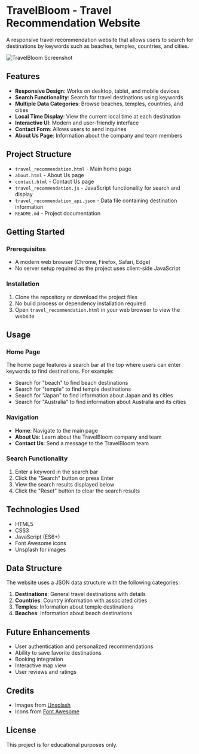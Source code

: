 # TravelBloom - Travel Recommendation Website

A responsive travel recommendation website that allows users to search for destinations by keywords such as beaches, temples, countries, and cities.

![TravelBloom Screenshot](https://images.unsplash.com/photo-1476514525535-07fb3b4ae5f1?ixlib=rb-4.0.3&ixid=M3wxMjA3fDB8MHxwaG90by1wYWdlfHx8fGVufDB8fHx8fA%3D%3D&auto=format&fit=crop&w=400&q=80)

## Features

- **Responsive Design**: Works on desktop, tablet, and mobile devices
- **Search Functionality**: Search for travel destinations using keywords
- **Multiple Data Categories**: Browse beaches, temples, countries, and cities
- **Local Time Display**: View the current local time at each destination
- **Interactive UI**: Modern and user-friendly interface
- **Contact Form**: Allows users to send inquiries
- **About Us Page**: Information about the company and team members

## Project Structure

- `travel_recommendation.html` - Main home page
- `about.html` - About Us page
- `contact.html` - Contact Us page
- `travel_recommendation.js` - JavaScript functionality for search and display
- `travel_recommendation_api.json` - Data file containing destination information
- `README.md` - Project documentation

## Getting Started

### Prerequisites

- A modern web browser (Chrome, Firefox, Safari, Edge)
- No server setup required as the project uses client-side JavaScript

### Installation

1. Clone the repository or download the project files
2. No build process or dependency installation required
3. Open `travel_recommendation.html` in your web browser to view the website

## Usage

### Home Page

The home page features a search bar at the top where users can enter keywords to find destinations. For example:

- Search for "beach" to find beach destinations
- Search for "temple" to find temple destinations
- Search for "Japan" to find information about Japan and its cities
- Search for "Australia" to find information about Australia and its cities

### Navigation

- **Home**: Navigate to the main page
- **About Us**: Learn about the TravelBloom company and team
- **Contact Us**: Send a message to the TravelBloom team

### Search Functionality

1. Enter a keyword in the search bar
2. Click the "Search" button or press Enter
3. View the search results displayed below
4. Click the "Reset" button to clear the search results

## Technologies Used

- HTML5
- CSS3
- JavaScript (ES6+)
- Font Awesome icons
- Unsplash for images

## Data Structure

The website uses a JSON data structure with the following categories:

1. **Destinations**: General travel destinations with details
2. **Countries**: Country information with associated cities
3. **Temples**: Information about temple destinations
4. **Beaches**: Information about beach destinations

## Future Enhancements

- User authentication and personalized recommendations
- Ability to save favorite destinations
- Booking integration
- Interactive map view
- User reviews and ratings

## Credits

- Images from [Unsplash](https://unsplash.com)
- Icons from [Font Awesome](https://fontawesome.com)

## License

This project is for educational purposes only. 
